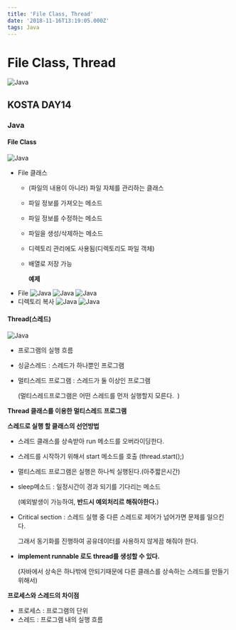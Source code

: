 ```yaml
---
title: 'File Class, Thread'
date: '2018-11-16T13:19:05.000Z'
tags: Java
---
```


# File Class, Thread

![Java](../../.gitbook/assets/javaimage.png)

## KOSTA DAY14

### Java

#### File Class

![Java](../../.gitbook/assets/java13-01.png)

* File 클래스
  * \(파일의 내용이 아니라\) 파일 자체를 관리하는 클래스 
  * 파일 정보를 가져오는 메소드 
  * 파일 정보를 수정하는 메소드 
  * 파일을 생성/삭제하는 메소드 
  * 디렉토리 관리에도 사용됨\(디렉토리도 파일 객체\)
  * 배열로 저장 가능

    **예제**
* File ![Java](../../.gitbook/assets/java14-01.png) ![Java](../../.gitbook/assets/java14-02.png) ![Java](../../.gitbook/assets/java14-03.png)
* 디렉토리 복사 ![Java](../../.gitbook/assets/java14-04.png) ![Java](../../.gitbook/assets/java14-05.png)

#### Thread\(스레드\)

![Java](../../.gitbook/assets/java14-06.png)

* 프로그램의 실행 흐름 
* 싱글스레드 : 스레드가 하나뿐인 프로그램 
* 멀티스레드 프로그램 : 스레드가 둘 이상인 프로그램

  \(멀티스레드프로그램은 어떤 스레드를 먼저 실행할지 모른다.   \)

**Thread 클래스를 이용한 멀티스레드 프로그램**

**스레드로 실행 할 클래스의 선언방법**

* 스레드 클래스를 상속받아 run 메소드를 오버라이딩한다. 
* 스레드를 시작하기 위해서 start 메소드를 호출 \(thread.start\(\);\) 
* 멀티스레드 프로그램은 실행은 하나씩 실행된다.\(아주짧은시간\)  
* sleep메소드 : 일정시간이 경과 되기를 기다리는 메소드 

  \(예외발생이 가능하여, **반드시 예외처리르 해줘야한다.**\)

* Critical section : 스레드 실행 중 다른 스레드로 제어가 넘어가면 문제를 일으킨다.   

  그래서 동기화를 진행하여 공유데이터를 사용하지 않게끔 해줘야 한다.

* **implement runnable 로도 thread를 생성할 수 있다.**    

  \(자바에서 상속은 하나밖에 안되기때문에 다른 클래스를 상속하는 스레드를 만들기위해서\) 

**프로세스와 스레드의 차이점**

* 프로세스 : 프로그램의 단위
* 스레드 : 프로그램 내의 실행 흐름

